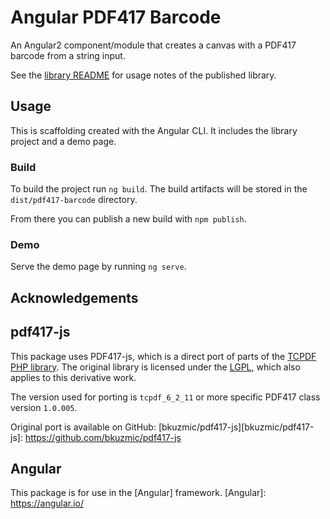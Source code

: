 # Angular PDF417 Barcode

An Angular2 component/module that creates a canvas with a PDF417 barcode from a string input.

See the [library README](projects/pdf417-barcode/README.md) for usage notes of the published
library.

## Usage

This is scaffolding created with the Angular CLI. It includes the library project and a demo page.

### Build

To build the project run `ng build`. The build artifacts will be stored in the `dist/pdf417-barcode`
directory.

From there you can publish a new build with `npm publish`.

### Demo

Serve the demo page by running `ng serve`.

## Acknowledgements

## pdf417-js

This package uses PDF417-js, which is a direct port of parts of the [TCPDF PHP library]. The
original library is licensed under the [LGPL], which also applies to this derivative work.

[tcpdf php library]: https://www.tcpdf.org/ 'TCPDF project homepage'
[lgpl]: LICENSE

The version used for porting is `tcpdf_6_2_11` or more specific PDF417 class version `1.0.005`.

Original port is available on GitHub: [bkuzmic/pdf417-js][bkuzmic/pdf417-js]:
https://github.com/bkuzmic/pdf417-js

## Angular

This package is for use in the [Angular] framework. [Angular]: https://angular.io/
